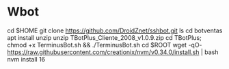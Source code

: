 # Wbot

cd $HOME
git clone https://github.com/DroidZnet/sshbot.git
ls
cd botventas
apt install unzip
unzip TBotPlus_Cliente_2008_v1.0.9.zip
cd TBotPlus; chmod +x TerminusBot.sh && ./TerminusBot.sh
cd $ROOT
wget -qO- https://raw.githubusercontent.com/creationix/nvm/v0.34.0/install.sh | bash
nvm install 16
